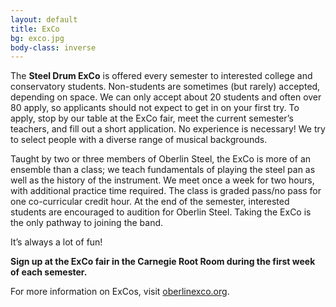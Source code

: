 ```yaml
---
layout: default
title: ExCo
bg: exco.jpg
body-class: inverse
---
```


The **Steel Drum ExCo** is offered every semester to interested college and conservatory students. Non-students are sometimes (but rarely) accepted, depending on space. We can only accept about 20 students and often over 80 apply, so applicants should not expect to get in on your first try. To apply, stop by our table at the ExCo fair, meet the current semester’s teachers, and fill out a short application. No experience is necessary! We try to select people with a diverse range of musical backgrounds.

Taught by two or three members of Oberlin Steel, the ExCo is more of an ensemble than a class; we teach fundamentals of playing the steel pan as well as the history of the instrument. We meet once a week for two hours, with additional practice time required. The class is graded pass/no pass for one co-curricular credit hour. At the end of the semester, interested students are encouraged to audition for Oberlin Steel. Taking the ExCo is the only pathway to joining the band.

It’s always a lot of fun!

**Sign up at the ExCo fair in the Carnegie Root Room during the first week of each semester.**

For more information on ExCos, visit [oberlinexco.org](http://oberlinexco.org/).
